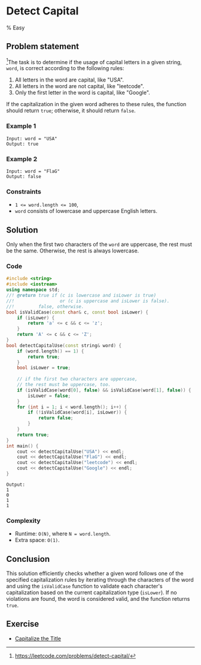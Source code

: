 # Detect Capital 
% Easy
## Problem statement

[^url]The task is to determine if the usage of capital letters in a given string, `word`, is correct according to the following rules:

1. All letters in the word are capital, like "USA".
2. All letters in the word are not capital, like "leetcode".
3. Only the first letter in the word is capital, like "Google".

If the capitalization in the given word adheres to these rules, the function should return `true`; otherwise, it should return `false`. 

[^url]: https://leetcode.com/problems/detect-capital/
### Example 1
```text
Input: word = "USA"
Output: true
```

### Example 2
```text
Input: word = "FlaG"
Output: false
```
 

### Constraints

* `1 <= word.length <= 100`,
* `word` consists of lowercase and uppercase English letters.

## Solution 
Only when the first two characters of the `word` are uppercase, the rest must be the same.
Otherwise, the rest is always lowercase.


### Code
```cpp
#include <string>
#include <iostream>
using namespace std;
//! @return true if (c is lowercase and isLower is true) 
//!                 or (c is uppercase and isLower is false).
//!         false, otherwise. 
bool isValidCase(const char& c, const bool isLower) {
    if (isLower) {
        return 'a' <= c && c <= 'z';
    }
    return 'A' <= c && c <= 'Z';
}
bool detectCapitalUse(const string& word) {
    if (word.length() == 1) {
        return true;
    }
    bool isLower = true;
    
    // if the first two characters are uppercase,
    // the rest must be uppercase, too.
    if (isValidCase(word[0], false) && isValidCase(word[1], false)) {
        isLower = false;
    }
    for (int i = 1; i < word.length(); i++) {
        if (!isValidCase(word[i], isLower)) {
            return false;
        }
    }
    return true;
}
int main() {
    cout << detectCapitalUse("USA") << endl;
    cout << detectCapitalUse("FlaG") << endl;
    cout << detectCapitalUse("leetcode") << endl;
    cout << detectCapitalUse("Google") << endl;
}
```
```text
Output:
1
0
1
1
```

### Complexity

* Runtime: `O(N)`, where `N = word.length`.
* Extra space: `O(1)`.

## Conclusion

This solution efficiently checks whether a given word follows one of the specified capitalization rules by iterating through the characters of the word and using the `isValidCase` function to validate each character's capitalization based on the current capitalization type (`isLower`). If no violations are found, the word is considered valid, and the function returns `true`. 

## Exercise
- [Capitalize the Title](https://leetcode.com/problems/capitalize-the-title/)

